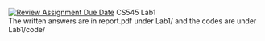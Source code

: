 [![Review Assignment Due Date](https://classroom.github.com/assets/deadline-readme-button-24ddc0f5d75046c5622901739e7c5dd533143b0c8e959d652212380cedb1ea36.svg)](https://classroom.github.com/a/g4gre-T1)
CS545 Lab1  
The written answers are in report.pdf under Lab1/ and the codes are under Lab1/code/

